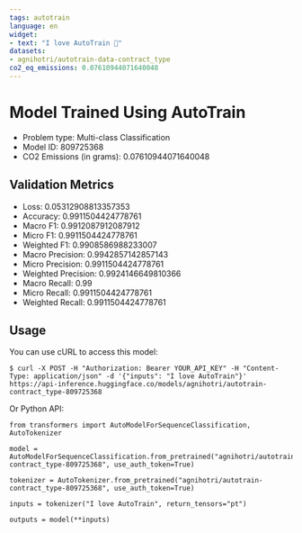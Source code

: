 ```yaml
---
tags: autotrain
language: en
widget:
- text: "I love AutoTrain 🤗"
datasets:
- agnihotri/autotrain-data-contract_type
co2_eq_emissions: 0.07610944071640048
---
```


# Model Trained Using AutoTrain

- Problem type: Multi-class Classification
- Model ID: 809725368
- CO2 Emissions (in grams): 0.07610944071640048

## Validation Metrics

- Loss: 0.05312908813357353
- Accuracy: 0.9911504424778761
- Macro F1: 0.9912087912087912
- Micro F1: 0.9911504424778761
- Weighted F1: 0.9908586988233007
- Macro Precision: 0.9942857142857143
- Micro Precision: 0.9911504424778761
- Weighted Precision: 0.9924146649810366
- Macro Recall: 0.99
- Micro Recall: 0.9911504424778761
- Weighted Recall: 0.9911504424778761


## Usage

You can use cURL to access this model:

```
$ curl -X POST -H "Authorization: Bearer YOUR_API_KEY" -H "Content-Type: application/json" -d '{"inputs": "I love AutoTrain"}' https://api-inference.huggingface.co/models/agnihotri/autotrain-contract_type-809725368
```

Or Python API:

```
from transformers import AutoModelForSequenceClassification, AutoTokenizer

model = AutoModelForSequenceClassification.from_pretrained("agnihotri/autotrain-contract_type-809725368", use_auth_token=True)

tokenizer = AutoTokenizer.from_pretrained("agnihotri/autotrain-contract_type-809725368", use_auth_token=True)

inputs = tokenizer("I love AutoTrain", return_tensors="pt")

outputs = model(**inputs)
```